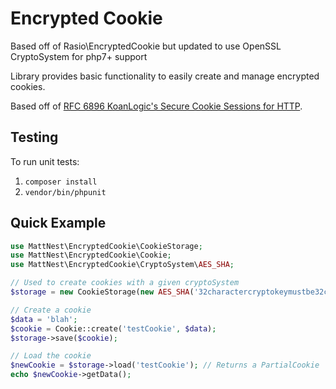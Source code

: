 Encrypted Cookie
================

Based off of Rasio\EncryptedCookie but updated to use OpenSSL CryptoSystem for php7+ support

Library provides basic functionality to easily create and manage encrypted cookies.

Based off of [RFC 6896 KoanLogic's Secure Cookie Sessions for HTTP](https://tools.ietf.org/html/rfc6896).

Testing
-------
To run unit tests:

1. `composer install`
2. `vendor/bin/phpunit`

Quick Example
-------------

```php
use MattNest\EncryptedCookie\CookieStorage;
use MattNest\EncryptedCookie\Cookie;
use MattNest\EncryptedCookie\CryptoSystem\AES_SHA;

// Used to create cookies with a given cryptoSystem
$storage = new CookieStorage(new AES_SHA('32charactercryptokeymustbe32chrs', 'HMACKey'));

// Create a cookie
$data = 'blah';
$cookie = Cookie::create('testCookie', $data);
$storage->save($cookie);

// Load the cookie
$newCookie = $storage->load('testCookie'); // Returns a PartialCookie
echo $newCookie->getData();
```
